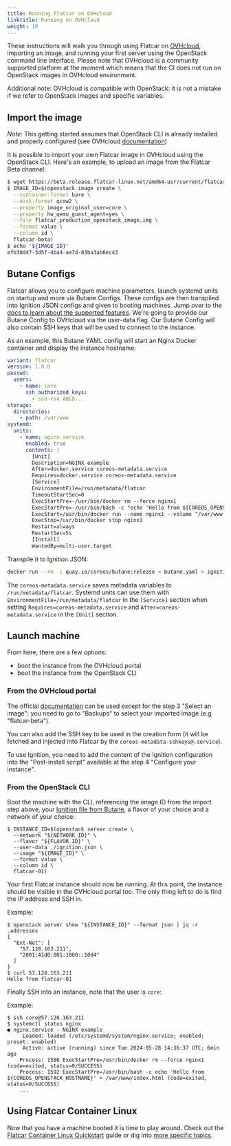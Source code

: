 ```yaml
---
title: Running Flatcar on OVHcloud
linktitle: Running on OVHcloud
weight: 10
---
```


These instructions will walk you through using Flatcar on [OVHcloud][ovhcloud], importing an image, and running your first server using the OpenStack command line interface. Please note that OVHcloud is a community supported platform at the moment which means that the CI does not run on OpenStack images in OVHcloud environment.

Additional note: OVHcloud is compatible with OpenStack: it is not a mistake if we refer to OpenStack images and specific variables.

## Import the image

_Note_: This getting started assumes that OpenStack CLI is already installed and properly configured (see OVHcloud [documentation][ovhcloud-documentation-import])

It is possible to import your own Flatcar image in OVHcloud using the OpenStack CLI. Here's an example, to upload an image from the Flatcar Beta channel:

```bash
$ wget https://beta.release.flatcar-linux.net/amd64-usr/current/flatcar_production_openstack_image.img
$ IMAGE_ID=$(openstack image create \
  --container-format bare \
  --disk-format qcow2 \
  --property image_original_user=core \
  --property hw_qemu_guest_agent=yes \
  --file flatcar_production_openstack_image.img \
  --format value \
  --column id \
  flatcar-beta)
$ echo "${IMAGE_ID}"
efb30d47-3d5f-4ba4-ae7d-03ba3ab6ec43
```

## Butane Configs

Flatcar allows you to configure machine parameters, launch systemd units on startup and more via Butane Configs. These configs are then transpiled into Ignition JSON configs and given to booting machines. Jump over to the [docs to learn about the supported features][butane-configs]. We're going to provide our Butane Config to OVHcloud via the user-data flag. Our Butane Config will also contain SSH keys that will be used to connect to the instance.

As an example, this Butane YAML config will start an Nginx Docker container and display the instance hostname:

```yaml
variant: flatcar
version: 1.0.0
passwd:
  users:
    - name: core
      ssh_authorized_keys:
        - ssh-rsa ABCD...
storage:
  directories:
    - path: /var/www
systemd:
  units:
    - name: nginx.service
      enabled: true
      contents: |
        [Unit]
        Description=NGINX example
        After=docker.service coreos-metadata.service
        Requires=docker.service coreos-metadata.service
        [Service]
        EnvironmentFile=/run/metadata/flatcar
        TimeoutStartSec=0
        ExecStartPre=-/usr/bin/docker rm --force nginx1
        ExecStartPre=-/usr/bin/bash -c "echo 'Hello from ${COREOS_OPENSTACK_HOSTNAME}' > /var/www/index.html"
        ExecStart=/usr/bin/docker run --name nginx1 --volume "/var/www:/usr/share/nginx/html:ro" --pull always --log-driver=journald --net host docker.io/nginx:1
        ExecStop=/usr/bin/docker stop nginx1
        Restart=always
        RestartSec=5s
        [Install]
        WantedBy=multi-user.target
```

Transpile it to Ignition JSON:

```bash
docker run --rm -i quay.io/coreos/butane:release < butane.yaml > ignition.json
```

The `coreos-metadata.service` saves metadata variables to `/run/metadata/flatcar`. Systemd units can use them with `EnvironmentFile=/run/metadata/flatcar` in the `[Service]` section when setting `Requires=coreos-metadata.service` and `After=coreos-metadata.service` in the `[Unit]` section.

## Launch machine

From here, there are a few options:
* boot the instance from the OVHcloud portal
* boot the instance from the OpenStack CLI

### From the OVHcloud portal

The official [documentation][ovhcloud-documentation-create] can be used except for the step 3 "Select an image": you need to go to "Backups" to select your imported image (e.g "flatcar-beta").

You can also add the SSH key to be used in the creation form (it will be fetched and injected into Flatcar by the `coreos-metadata-sshkeys@.service`).

To use Ignition, you need to add the content of the Ignition configuration into the "Post-install script" available at the step 4 "Configure your instance".

### From the OpenStack CLI

Boot the machine with the CLI, referencing the image ID from the import step above, your [Ignition file from Butane][butane-configs], a flavor of your choice and a network of your choice:

```shell
$ INSTANCE_ID=$(openstack server create \
  --network "${NETWORK_ID}" \
  --flavor "${FLAVOR_ID}" \
  --user-data ./ignition.json \
  --image "${IMAGE_ID}" \
  --format value \
  --column id \
  flatcar-01)
```

Your first Flatcar instance should now be running. At this point, the instance should be visible in the OVHcloud portal too. The only thing left to do is find the IP address and SSH in.

Example:
```shell
$ openstack server show "${INSTANCE_ID}" --format json | jq -r .addresses
{
  "Ext-Net": [
    "57.128.163.211",
    "2001:41d0:801:1000::10d4"
  ]
}
$ curl 57.128.163.211
Hello from flatcar-01
```

Finally SSH into an instance, note that the user is `core`:

Example:
```shell
$ ssh core@57.128.163.211
$ systemctl status nginx
● nginx.service - NGINX example
     Loaded: loaded (/etc/systemd/system/nginx.service; enabled; preset: enabled)
     Active: active (running) since Tue 2024-05-28 14:36:37 UTC; 6min ago
    Process: 1586 ExecStartPre=/usr/bin/docker rm --force nginx1 (code=exited, status=0/SUCCESS)
    Process: 1592 ExecStartPre=/usr/bin/bash -c echo 'Hello from ${COREOS_OPENSTACK_HOSTNAME}' > /var/www/index.html (code=exited, status=0/SUCCESS)
    ...
```

## Using Flatcar Container Linux

Now that you have a machine booted it is time to play around. Check out the [Flatcar Container Linux Quickstart][quickstart] guide or dig into [more specific topics][doc-index].

[butane-configs]: ../../provisioning/config-transpiler
[doc-index]: ../../
[ovhcloud]: https://www.ovhcloud.com/en/
[ovhcloud-documentation-create]: https://help.ovhcloud.com/csm/en-public-cloud-compute-getting-started?id=kb_article_view&sysparm_article=KB0051009
[ovhcloud-documentation-import]: https://help.ovhcloud.com/csm/en-public-cloud-compute-upload-own-image?id=kb_article_view&sysparm_article=KB0051325
[quickstart]: ../
